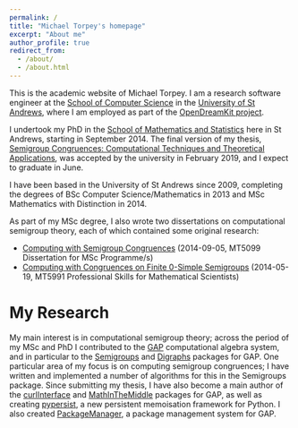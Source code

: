 ```yaml
---
permalink: /
title: "Michael Torpey's homepage"
excerpt: "About me"
author_profile: true
redirect_from: 
  - /about/
  - /about.html
---
```


This is the academic website of Michael Torpey. I am a research software
engineer at the [School of Computer Science](https://www.cs.st-andrews.ac.uk/)
in the [University of St Andrews](http://www.st-andrews.ac.uk/), where I am
employed as part of the [OpenDreamKit project](https://opendreamkit.org/).

I undertook my PhD in the [School of Mathematics and
Statistics](http://www.st-andrews.ac.uk/maths/) here in St Andrews, starting in
September 2014. The final version of my thesis, [Semigroup Congruences:
Computational Techniques and Theoretical
Applications](files/mtorpey-phd-thesis-final.pdf), was accepted by the
university in February 2019, and I expect to graduate in June.

I have been based in the University of St Andrews since 2009, completing the
degrees of BSc Computer Science/Mathematics in 2013 and MSc Mathematics with
Distinction in 2014.

As part of my MSc degree, I also wrote two dissertations on computational
semigroup theory, each of which contained some original research:
 * [Computing with Semigroup Congruences](files/mt5099-report.pdf)
   (2014-09-05, MT5099 Dissertation for MSc Programme/s)
 * [Computing with Congruences on Finite 0-Simple Semigroups](files/mt5991-report.pdf)
   (2014-05-19, MT5991 Professional Skills for Mathematical Scientists)

My Research
===========

My main interest is in computational semigroup theory; across the period of my
MSc and PhD I contributed to the [GAP](http://www.gap-system.org/) computational
algebra system, and in particular to the
[Semigroups](http://gap-packages.github.io/Semigroups/)
and
[Digraphs](http://www-groups.mcs.st-and.ac.uk/~jamesm/digraphs.php)
packages for GAP. One particular area of my focus is on computing semigroup
congruences; I have written and implemented a number of algorithms for this in
the Semigroups package. Since submitting my thesis, I have also become a main
author of the
[curlInterface](https://gap-packages.github.io/curlInterface/)
and
[MathInTheMiddle](https://gap-packages.github.io/MathInTheMiddle/)
packages for GAP, as well as creating
[pypersist](https://github.com/mtorpey/pypersist),
a new persistent memoisation framework for Python. I also created
[PackageManager](https://github.com/gap-packages/PackageManager),
a package management system for GAP.
